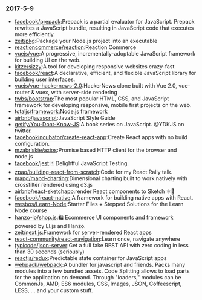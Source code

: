 ### 2017-5-9 
* [facebook/prepack](https://github.com//facebook/prepack):Prepack is a partial evaluator for JavaScript. Prepack rewrites a JavaScript bundle, resulting in JavaScript code that executes more efficiently. 
* [zeit/pkg](https://github.com//zeit/pkg):Package your Node.js project into an executable 
* [reactioncommerce/reaction](https://github.com//reactioncommerce/reaction):Reaction Commerce 
* [vuejs/vue](https://github.com//vuejs/vue):A progressive, incrementally-adoptable JavaScript framework for building UI on the web. 
* [kitze/sizzy](https://github.com//kitze/sizzy):A tool for developing responsive websites crazy-fast 
* [facebook/react](https://github.com//facebook/react):A declarative, efficient, and flexible JavaScript library for building user interfaces. 
* [vuejs/vue-hackernews-2.0](https://github.com//vuejs/vue-hackernews-2.0):HackerNews clone built with Vue 2.0, vue-router & vuex, with server-side rendering 
* [twbs/bootstrap](https://github.com//twbs/bootstrap):The most popular HTML, CSS, and JavaScript framework for developing responsive, mobile first projects on the web. 
* [totaljs/framework](https://github.com//totaljs/framework):Node.js framework 
* [airbnb/javascript](https://github.com//airbnb/javascript):JavaScript Style Guide 
* [getify/You-Dont-Know-JS](https://github.com//getify/You-Dont-Know-JS):A book series on JavaScript. @YDKJS on twitter. 
* [facebookincubator/create-react-app](https://github.com//facebookincubator/create-react-app):Create React apps with no build configuration. 
* [mzabriskie/axios](https://github.com//mzabriskie/axios):Promise based HTTP client for the browser and node.js 
* [facebook/jest](https://github.com//facebook/jest):🃏 Delightful JavaScript Testing. 
* [zpao/building-react-from-scratch](https://github.com//zpao/building-react-from-scratch):Code for my React Rally talk. 
* [mapd/mapd-charting](https://github.com//mapd/mapd-charting):Dimensional charting built to work natively with crossfilter rendered using d3.js 
* [airbnb/react-sketchapp](https://github.com//airbnb/react-sketchapp):render React components to Sketch ⚛️💎 
* [facebook/react-native](https://github.com//facebook/react-native):A framework for building native apps with React. 
* [wesbos/Learn-Node](https://github.com//wesbos/Learn-Node):Starter Files + Stepped Solutions for the Learn Node course 
* [hanzo-io/shop.js](https://github.com//hanzo-io/shop.js):🛍️ Ecommerce UI components and framework powered by El.js and Hanzo. 
* [zeit/next.js](https://github.com//zeit/next.js):Framework for server-rendered React apps 
* [react-community/react-navigation](https://github.com//react-community/react-navigation):Learn once, navigate anywhere 
* [typicode/json-server](https://github.com//typicode/json-server):Get a full fake REST API with zero coding in less than 30 seconds (seriously) 
* [reactjs/redux](https://github.com//reactjs/redux):Predictable state container for JavaScript apps 
* [webpack/webpack](https://github.com//webpack/webpack):A bundler for javascript and friends. Packs many modules into a few bundled assets. Code Splitting allows to load parts for the application on demand. Through "loaders," modules can be CommonJs, AMD, ES6 modules, CSS, Images, JSON, Coffeescript, LESS, ... and your custom stuff. 
